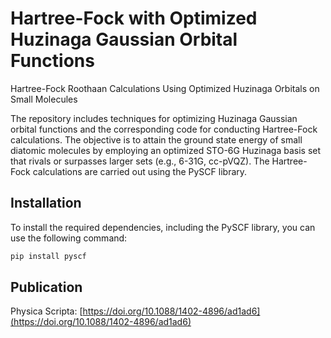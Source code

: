 # Hartree-Fock with Optimized Huzinaga Gaussian Orbital Functions

Hartree-Fock Roothaan Calculations Using Optimized Huzinaga Orbitals on Small Molecules

The repository includes techniques for optimizing Huzinaga Gaussian orbital functions and the corresponding code for conducting Hartree-Fock calculations. The objective is to attain the ground state energy of small diatomic molecules by employing an optimized STO-6G Huzinaga basis set that rivals or surpasses larger sets (e.g., 6-31G, cc-pVQZ). The Hartree-Fock calculations are carried out using the PySCF library.

## Installation

To install the required dependencies, including the PySCF library, you can use the following command:

```bash
pip install pyscf
```

## Publication
Physica Scripta:
[https://doi.org/10.1088/1402-4896/ad1ad6](https://doi.org/10.1088/1402-4896/ad1ad6)
